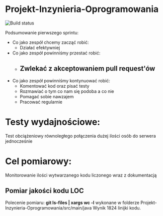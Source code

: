 # Projekt-Inzynieria-Oprogramowania

![Build status](https://travis-ci.org/DominikKossinski/Projekt-Inzynieria-Oprogramowania.svg?branch=master)

Podsumowanie pierwszego sprintu:<br/>
<ul>
 <li>
   Co jako zespół chcemy zacząć robić:
   <ul>
      <li> Działać efektywniej</li>
    
   </ul>
 </li>
 <li>
   Co jako zespół powinniśmy przestać robić:
   <ul>
    <li> <h2><b>Zwlekać z akceptowaniem pull request'ów</b></h2></li>
   </ul>
 </li>
 <li>
   Co jako zespół powinniśmy kontynuować robić: 
   <ul>
      <li> Komentować kod oraz pisać testy</li>
      <li> Rozmawiać o tym co nam się podoba a co nie</li>
      <li> Pomagać sobie nawzajem</li>
      <li> Pracować regularnie</li>
   </ul>
 </li>
</ul>

<h1>Testy wydajnościowe:</h1>
Test obciążeniowy równoległego połączenia dużej ilości osób do serwera jednocześnie

<h1>Cel pomiarowy:</h1>
Monitorowanie ilości wytwarzanego kodu liczonego wraz z dokumentacją

<h2>Pomiar jakości kodu LOC</h2>
Polecenie pomiaru: <b>git ls-files | xargs wc -l</b> wykonane w folderze Projekt-Inzynieria-Oprogramowania/src/main/java
 Wynik 1824 linijki kodu.
